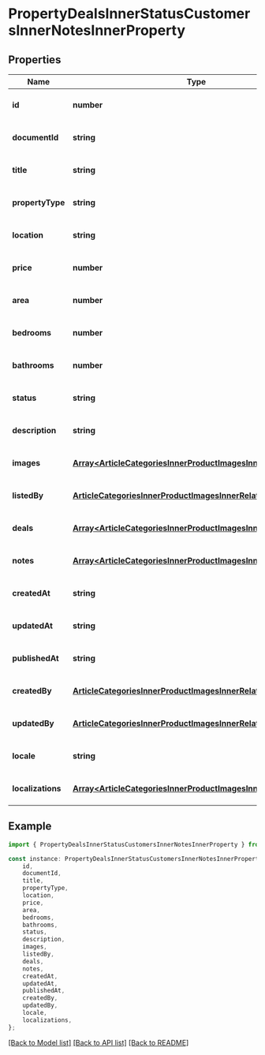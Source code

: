 # PropertyDealsInnerStatusCustomersInnerNotesInnerProperty


## Properties

Name | Type | Description | Notes
------------ | ------------- | ------------- | -------------
**id** | **number** |  | [optional] [default to undefined]
**documentId** | **string** |  | [optional] [default to undefined]
**title** | **string** |  | [optional] [default to undefined]
**propertyType** | **string** |  | [optional] [default to undefined]
**location** | **string** |  | [optional] [default to undefined]
**price** | **number** |  | [optional] [default to undefined]
**area** | **number** |  | [optional] [default to undefined]
**bedrooms** | **number** |  | [optional] [default to undefined]
**bathrooms** | **number** |  | [optional] [default to undefined]
**status** | **string** |  | [optional] [default to undefined]
**description** | **string** |  | [optional] [default to undefined]
**images** | [**Array&lt;ArticleCategoriesInnerProductImagesInner&gt;**](ArticleCategoriesInnerProductImagesInner.md) |  | [optional] [default to undefined]
**listedBy** | [**ArticleCategoriesInnerProductImagesInnerRelatedInner**](ArticleCategoriesInnerProductImagesInnerRelatedInner.md) |  | [optional] [default to undefined]
**deals** | [**Array&lt;ArticleCategoriesInnerProductImagesInnerRelatedInner&gt;**](ArticleCategoriesInnerProductImagesInnerRelatedInner.md) |  | [optional] [default to undefined]
**notes** | [**Array&lt;ArticleCategoriesInnerProductImagesInnerRelatedInner&gt;**](ArticleCategoriesInnerProductImagesInnerRelatedInner.md) |  | [optional] [default to undefined]
**createdAt** | **string** |  | [optional] [default to undefined]
**updatedAt** | **string** |  | [optional] [default to undefined]
**publishedAt** | **string** |  | [optional] [default to undefined]
**createdBy** | [**ArticleCategoriesInnerProductImagesInnerRelatedInner**](ArticleCategoriesInnerProductImagesInnerRelatedInner.md) |  | [optional] [default to undefined]
**updatedBy** | [**ArticleCategoriesInnerProductImagesInnerRelatedInner**](ArticleCategoriesInnerProductImagesInnerRelatedInner.md) |  | [optional] [default to undefined]
**locale** | **string** |  | [optional] [default to undefined]
**localizations** | [**Array&lt;ArticleCategoriesInnerProductImagesInnerRelatedInner&gt;**](ArticleCategoriesInnerProductImagesInnerRelatedInner.md) |  | [optional] [default to undefined]

## Example

```typescript
import { PropertyDealsInnerStatusCustomersInnerNotesInnerProperty } from './api';

const instance: PropertyDealsInnerStatusCustomersInnerNotesInnerProperty = {
    id,
    documentId,
    title,
    propertyType,
    location,
    price,
    area,
    bedrooms,
    bathrooms,
    status,
    description,
    images,
    listedBy,
    deals,
    notes,
    createdAt,
    updatedAt,
    publishedAt,
    createdBy,
    updatedBy,
    locale,
    localizations,
};
```

[[Back to Model list]](../README.md#documentation-for-models) [[Back to API list]](../README.md#documentation-for-api-endpoints) [[Back to README]](../README.md)
